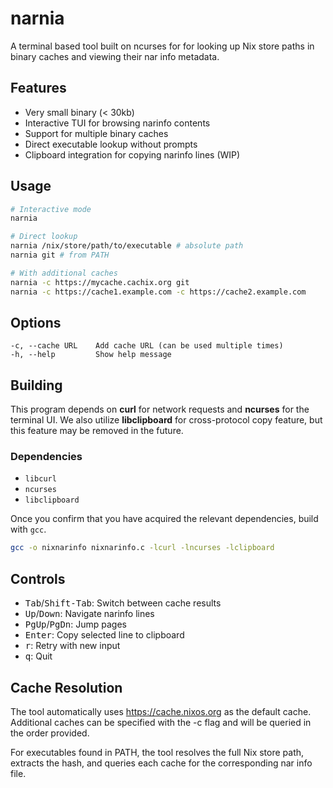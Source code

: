 <!-- markdownlint-disable MD033 -->

# narnia

A terminal based tool built on ncurses for for looking up Nix store paths in
binary caches and viewing their nar info metadata.

## Features

- Very small binary (< 30kb)
- Interactive TUI for browsing narinfo contents
- Support for multiple binary caches
- Direct executable lookup without prompts
- Clipboard integration for copying narinfo lines (WIP)

## Usage

```bash
# Interactive mode
narnia

# Direct lookup
narnia /nix/store/path/to/executable # absolute path
narnia git # from PATH

# With additional caches
narnia -c https://mycache.cachix.org git
narnia -c https://cache1.example.com -c https://cache2.example.com
```

## Options

```plaintext
-c, --cache URL    Add cache URL (can be used multiple times)
-h, --help         Show help message
```

## Building

This program depends on **curl** for network requests and **ncurses** for the
terminal UI. We also utilize **libclipboard** for cross-protocol copy feature,
but this feature may be removed in the future.

### Dependencies

- `libcurl`
- `ncurses`
- `libclipboard`

Once you confirm that you have acquired the relevant dependencies, build with
`gcc`.

```bash
gcc -o nixnarinfo nixnarinfo.c -lcurl -lncurses -lclipboard
```

## Controls

- <kbd>Tab</kbd>/<kbd>Shift-Tab</kbd>: Switch between cache results
- <kbd>Up</kbd>/<kbd>Down</kbd>: Navigate narinfo lines
- <kbd>PgUp</kbd>/<kbd>PgDn</kbd>: Jump pages
- <kbd>Enter</kbd>: Copy selected line to clipboard
- <kbd>r</kbd>: Retry with new input
- <kbd>q</kbd>: Quit

## Cache Resolution

The tool automatically uses <https://cache.nixos.org> as the default cache.
Additional caches can be specified with the -c flag and will be queried in the
order provided.

For executables found in PATH, the tool resolves the full Nix store path,
extracts the hash, and queries each cache for the corresponding nar info file.

